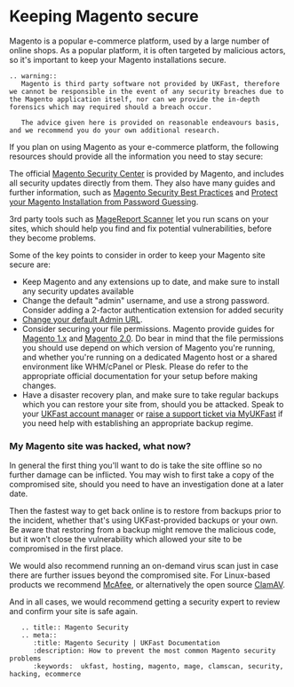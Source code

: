 # Keeping Magento secure

Magento is a popular e-commerce platform, used by a large number of online shops. As a popular platform, it is often targeted by malicious actors, so it's important to keep your Magento installations secure.

```eval_rst
.. warning::
   Magento is third party software not provided by UKFast, therefore we cannot be responsible in the event of any security breaches due to the Magento application itself, nor can we provide the in-depth forensics which may required should a breach occur.

   The advice given here is provided on reasonable endeavours basis, and we recommend you do your own additional research.
```

If you plan on using Magento as your e-commerce platform, the following resources should provide all the information you need to stay secure:

The official [Magento Security Center](https://magento.com/security) is provided by Magento, and includes all security updates directly from them. They also have many guides and further information, such as [Magento Security Best Practices](http://docs.magento.com/m1/ce/user_guide/magento/magento-security-best-practices.html) and [Protect your Magento Installation from Password Guessing](https://magento.com/security/best-practices/protect-your-magento-installation-password-guessing-new-update).

3rd party tools such as [MageReport Scanner](https://www.magereport.com/) let you run scans on your sites, which should help you find and fix potential vulnerabilities, before they become problems.

Some of the key points to consider in order to keep your Magento site secure are:

- Keep Magento and any extensions up to date, and make sure to install any security updates available
- Change the default "admin" username, and use a strong password. Consider adding a 2-factor authentication extension for added security
- [Change your default Admin URL](http://docs.magento.com/m1/ce/user_guide/configuration/url-admin-custom.html).
- Consider securing your file permissions. Magento provide guides for [Magento 1.x](http://devdocs.magento.com/guides/m1x/install/installer-privileges_after.html) and [Magento 2.0](http://devdocs.magento.com/guides/v2.0/config-guide/prod/prod_file-sys-perms.html). Do bear in mind that the file permissions you should use depend on which version of Magento you're running, and whether you're running on a dedicated Magento host or a shared environment like WHM/cPanel or Plesk. Please do refer to the appropriate official documentation for your setup before making changes.
- Have a disaster recovery plan, and make sure to take regular backups which you can restore your site from, should you be attacked.  Speak to your [UKFast account manager](https://my.ukfast.co.uk/account/your-account-manager.php) or [raise a support ticket via MyUKFast](https://my.ukfast.co.uk/pss/add.php) if you need help with establishing an appropriate backup regime.

### My Magento site was hacked, what now?

In general the first thing you'll want to do is take the site offline so no further damage can be inflicted. You may wish to first take a copy of the compromised site, should you need to have an investigation done at a later date.

Then the fastest way to get back online is to restore from backups prior to the incident, whether that's using UKFast-provided backups or your own. Be aware that restoring from a backup might remove the malicious code, but it won't close the vulnerability which allowed your site to be compromised in the first place.

We would also recommend running an on-demand virus scan just in case there are further issues beyond the compromised site. For Linux-based products we recommend [McAfee](/security/antivirus/index), or alternatively the open source [ClamAV](https://www.clamav.net).

And in all cases, we would recommend getting a security expert to review and confirm your site is safe again.

```eval_rst
   .. title:: Magento Security
   .. meta::
      :title: Magento Security | UKFast Documentation
      :description: How to prevent the most common Magento security problems
      :keywords:  ukfast, hosting, magento, mage, clamscan, security, hacking, ecommerce
```
